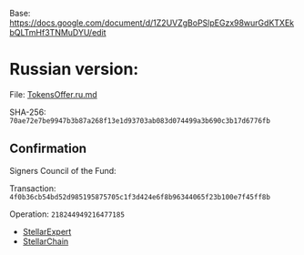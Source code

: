 Base: https://docs.google.com/document/d/1Z2UVZgBoPSlpEGzx98wurGdKTXEkbQLTmHf3TNMuDYU/edit

Russian version:
================

File: [TokensOffer.ru.md](TokensOffer.ru.md)

SHA-256: `70ae72e7be9947b3b87a268f13e1d93703ab083d074499a3b690c3b17d6776fb`

Confirmation
------------

Signers Council of the Fund:

Transaction: `4f0b36cb54bd52d985195875705c1f3d424e6f8b96344065f23b100e7f45ff8b`

Operation: `218244949216477185`

- [StellarExpert](https://stellar.expert/explorer/public/tx/4f0b36cb54bd52d985195875705c1f3d424e6f8b96344065f23b100e7f45ff8b)
- [StellarChain](https://stellarchain.io/operations/218244949216477185)
